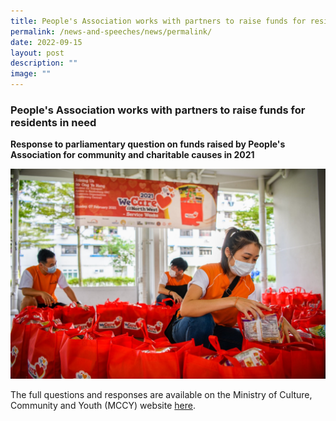 ```yaml
---
title: People's Association works with partners to raise funds for residents in need
permalink: /news-and-speeches/news/permalink/
date: 2022-09-15
layout: post
description: ""
image: ""
---
```

### People's Association works with partners to raise funds for residents in need

**Response to parliamentary question on funds raised by People's Association for community and charitable causes in 2021**

![](/images/NewsRoom/PA%20works%20with%20Partners.png)

The full questions and responses are available on the Ministry of Culture, Community and Youth (MCCY) website [here](https://www.mccy.gov.sg/about-us/news-and-resources/parliamentary-matters/2022/Sep/peoples-association-works-with-partners-to-raise-funds-for-residents-in-need).